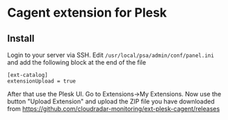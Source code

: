# Cagent extension for Plesk

## Install

Login to your server via SSH.
Edit `/usr/local/psa/admin/conf/panel.ini` and add the following block at the end of the file

    [ext-catalog]
    extensionUpload = true

After that use the Plesk UI. Go to Extensions->My Extensions. Now use the button "Upload Extension" and upload the ZIP file you have downloaded from https://github.com/cloudradar-monitoring/ext-plesk-cagent/releases
